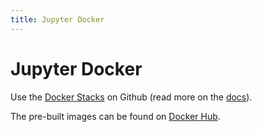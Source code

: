 ```yaml
---
title: Jupyter Docker
---
```


# Jupyter Docker

Use the [Docker Stacks](https://github.com/jupyter/docker-stacks) on Github (read more on the [docs](https://jupyter-docker-stacks.readthedocs.io/en/latest)).

The pre-built images can be found on [Docker Hub](https://hub.docker.com/u/jupyter).
